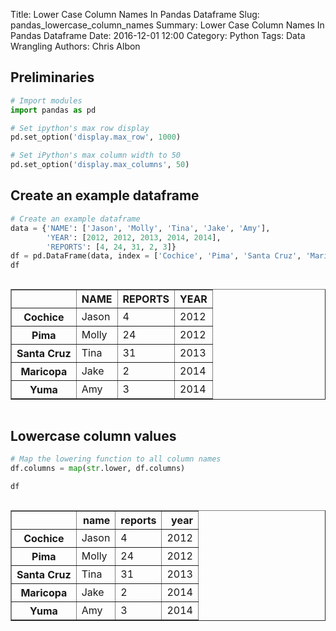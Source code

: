 Title: Lower Case Column Names In Pandas Dataframe
Slug: pandas_lowercase_column_names
Summary: Lower Case Column Names In Pandas Dataframe
Date: 2016-12-01 12:00
Category: Python
Tags: Data Wrangling
Authors: Chris Albon



## Preliminaries


```python
# Import modules
import pandas as pd

# Set ipython's max row display
pd.set_option('display.max_row', 1000)

# Set iPython's max column width to 50
pd.set_option('display.max_columns', 50)
```

## Create an example dataframe


```python
# Create an example dataframe
data = {'NAME': ['Jason', 'Molly', 'Tina', 'Jake', 'Amy'], 
        'YEAR': [2012, 2012, 2013, 2014, 2014], 
        'REPORTS': [4, 24, 31, 2, 3]}
df = pd.DataFrame(data, index = ['Cochice', 'Pima', 'Santa Cruz', 'Maricopa', 'Yuma'])
df
```




<div style="max-height:1000px;max-width:1500px;overflow:auto;">
<table border="1" class="dataframe">
  <thead>
    <tr style="text-align: right;">
      <th></th>
      <th>NAME</th>
      <th>REPORTS</th>
      <th>YEAR</th>
    </tr>
  </thead>
  <tbody>
    <tr>
      <th>Cochice</th>
      <td> Jason</td>
      <td>  4</td>
      <td> 2012</td>
    </tr>
    <tr>
      <th>Pima</th>
      <td> Molly</td>
      <td> 24</td>
      <td> 2012</td>
    </tr>
    <tr>
      <th>Santa Cruz</th>
      <td>  Tina</td>
      <td> 31</td>
      <td> 2013</td>
    </tr>
    <tr>
      <th>Maricopa</th>
      <td>  Jake</td>
      <td>  2</td>
      <td> 2014</td>
    </tr>
    <tr>
      <th>Yuma</th>
      <td>   Amy</td>
      <td>  3</td>
      <td> 2014</td>
    </tr>
  </tbody>
</table>
</div>



## Lowercase column values


```python
# Map the lowering function to all column names
df.columns = map(str.lower, df.columns)
```


```python
df
```




<div style="max-height:1000px;max-width:1500px;overflow:auto;">
<table border="1" class="dataframe">
  <thead>
    <tr style="text-align: right;">
      <th></th>
      <th>name</th>
      <th>reports</th>
      <th>year</th>
    </tr>
  </thead>
  <tbody>
    <tr>
      <th>Cochice</th>
      <td> Jason</td>
      <td>  4</td>
      <td> 2012</td>
    </tr>
    <tr>
      <th>Pima</th>
      <td> Molly</td>
      <td> 24</td>
      <td> 2012</td>
    </tr>
    <tr>
      <th>Santa Cruz</th>
      <td>  Tina</td>
      <td> 31</td>
      <td> 2013</td>
    </tr>
    <tr>
      <th>Maricopa</th>
      <td>  Jake</td>
      <td>  2</td>
      <td> 2014</td>
    </tr>
    <tr>
      <th>Yuma</th>
      <td>   Amy</td>
      <td>  3</td>
      <td> 2014</td>
    </tr>
  </tbody>
</table>
</div>


